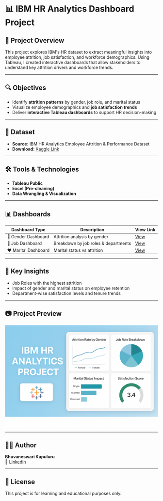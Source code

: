 # 📊 IBM HR Analytics Dashboard Project

## 🧠 Project Overview
This project explores IBM's HR dataset to extract meaningful insights into employee attrition, job satisfaction, and workforce demographics. Using Tableau, I created interactive dashboards that allow stakeholders to understand key attrition drivers and workforce trends.

---

## 🔍 Objectives
- Identify **attrition patterns** by gender, job role, and marital status
- Visualize employee demographics and **job satisfaction trends**
- Deliver **interactive Tableau dashboards** to support HR decision-making

---

## 📁 Dataset
- **Source:** IBM HR Analytics Employee Attrition & Performance Dataset
- **Download:** [Kaggle Link](https://www.kaggle.com/datasets/pavansubhasht/ibm-hr-analytics-attrition-dataset)

---

## 🛠️ Tools & Technologies
- **Tableau Public**
- **Excel (Pre-cleaning)**
- **Data Wrangling & Visualization**

---

## 📊 Dashboards
| Dashboard Type       | Description                         | View Link |
|----------------------|-------------------------------------|-----------|
| 👥 Gender Dashboard   | Attrition analysis by gender         | [View](https://public.tableau.com/views/gender_dashboard_17514741069920/gender_dashboard) |
| 💼 Job Dashboard      | Breakdown by job roles & departments| [View](https://public.tableau.com/views/job_dashboard_17514741857490/job_dashboard) |
| ❤️ Marital Dashboard  | Marital status vs attrition         | [View](https://public.tableau.com/views/job_dashboard_17514741857490/job_dashboard) |

---

## 📌 Key Insights
- Job Roles with the highest attrition
- Impact of gender and marital status on employee retention
- Department-wise satisfaction levels and tenure trends

---

## 📷 Project Preview
![Thumbnail](ibm_thumb.png)

---

## 🧑‍💻 Author
**Bhuvaneswari Kapuluru**  
🔗 [LinkedIn](https://www.linkedin.com/in/bhuvaneswari-kapuluru-2892682bb/)


---

## 📄 License
This project is for learning and educational purposes only.
